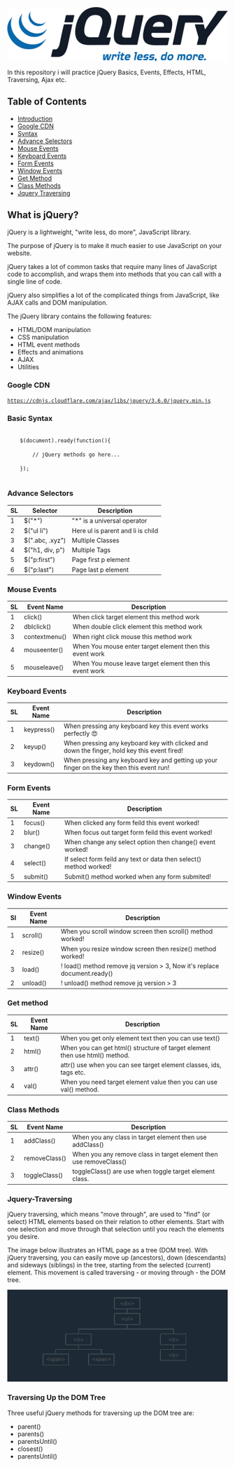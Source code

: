 <img src="JQuery-Logo.svg.png">

In this repository i will practice jQuery Basics, Events, Effects, HTML, Traversing, Ajax etc.

## Table of Contents

- [Introduction](#what-is-jquery)
- [Google CDN](#google-cdn)
- [Syntax](#basic-syntax)
- [Advance Selectors](#advance-selectors)
- [Mouse Events](#mouse-events)
- [Keyboard Events](#keyboard-events)
- [Form Events](#form-events)
- [Window Events](#window-events)
- [Get Method](#get-method)
- [Class Methods](#class-methods)
- [Jquery Traversing](#jquery-traversing)

## What is jQuery?

jQuery is a lightweight, "write less, do more", JavaScript library.

The purpose of jQuery is to make it much easier to use JavaScript on your website.

jQuery takes a lot of common tasks that require many lines of JavaScript code to accomplish, and wraps them into methods that you can call with a single line of code.

jQuery also simplifies a lot of the complicated things from JavaScript, like AJAX calls and DOM manipulation.

The jQuery library contains the following features:

<ul>
    <li>HTML/DOM manipulation</li>
    <li>CSS manipulation</li>
    <li>HTML event methods</li>
    <li>Effects and animations</li>
    <li>AJAX</li>
    <li>Utilities</li>
</ul>

### Google CDN

<code>https://cdnjs.cloudflare.com/ajax/libs/jquery/3.6.0/jquery.min.js</code>

### Basic Syntax

<pre>
<code>
    $(document).ready(function(){

        // jQuery methods go here...

    });
</code>
</pre>

### Advance Selectors

<table>
    <thead>
        <tr>
            <th>SL</th>
            <th>Selector</th>
            <th>Description</th>
        </tr>
    </thead>
    <tbody>
        <tr>
            <td>1</td>
            <td>$("*")</td>
            <td>"*" is a universal operator</td>
        </tr>
        <tr>
            <td>2</td>
            <td>$("ul li")</td>
            <td>Here ul is parent and li is child </td>
        </tr>
        <tr>
            <td>3</td>
            <td>$(".abc, .xyz")</td>
            <td>Multiple Classes</td>
        </tr>
        <tr>
            <td>4</td>
            <td>$("h1, div, p")</td>
            <td>Multiple Tags</td>
        </tr>
        <tr>
            <td>5</td>
            <td>$("p:first")</td>
            <td>Page first p element</td>
        </tr>
        <tr>
            <td>6</td>
            <td>$("p:last")</td>
            <td>Page last p element</td>
        </tr>
    </tbody>
</table>

### Mouse Events

<table>
    <thead>
        <tr>
            <th>SL</th>
            <th>Event Name</th>
            <th>Description</th>
        </tr>
    </thead>
    <tbody>
        <tr>
            <td>1</td>
            <td>click()</td>
            <td>When click target element this method work</td>
        </tr>
        <tr>
            <td>2</td>
            <td>dblclick()</td>
            <td>When double click element this method work </td>
        </tr>
        <tr>
            <td>3</td>
            <td>contextmenu()</td>
            <td>When right click mouse this method work</td>
        </tr>
        <tr>
            <td>4</td>
            <td>mouseenter()</td>
            <td>When You mouse enter target element then this event work</td>
        </tr>
        <tr>
            <td>5</td>
            <td>mouseleave()</td>
            <td>When You mouse leave target element then this event work</td>
        </tr>
    </tbody>
</table>

### Keyboard Events

<table>
    <thead>
        <tr>
            <th>SL</th>
            <th>Event Name</th>
            <th>Description</th>
        </tr>
    </thead>
    <tbody>
        <tr>
            <td>1</td>
            <td>keypress()</td>
            <td>When pressing any keyboard key this event works perfectly 😍</td>
        </tr>
        <tr>
            <td>2</td>
            <td>keyup()</td>
            <td>When pressing any keyboard key with clicked and down the finger, hold key this event fired! </td>
        </tr>
        <tr>
            <td>3</td>
            <td>keydown()</td>
            <td>When pressing any keyboard key and getting up your finger on the key then this event run!</td>
        </tr>
    </tbody>
</table>

### Form Events

<table>
    <thead>
        <tr>
            <th>SL</th>
            <th>Event Name</th>
            <th>Description</th>
        </tr>
    </thead>
    <tbody>
        <tr>
            <td>1</td>
            <td>focus()</td>
            <td>When clicked any form feild this event worked!</td>
        </tr>
        <tr>
            <td>2</td>
            <td>blur()</td>
            <td>When focus out target form feild this event worked!</td>
        </tr>
        <tr>
            <td>3</td>
            <td>change()</td>
            <td>When change any select option then change() event worked!</td>
        </tr>
        <tr>
            <td>4</td>
            <td>select()</td>
            <td>If select form feild any text or data then select() method worked!</td>
        </tr>
        <tr>
            <td>5</td>
            <td>submit()</td>
            <td>Submit() method worked when any form submited!</td>
        </tr>
    </tbody>
</table>

### Window Events

<table>
    <thead>
        <tr>
            <th>Sl</th>
            <th>Event Name</th>
            <th>Description</th>
        </tr>
    </thead>
    <tbody>
        <tr>
            <td>1</td>
            <td>scroll()</td>
            <td>When you scroll window screen then scroll() method worked!</td>
        </tr>
        <tr>
            <td>2</td>
            <td>resize()</td>
            <td>When you resize window screen then resize() method worked!</td>
        </tr>
        <tr>
            <td>3</td>
            <td>load()</td>
            <td>! load() method remove jq version > 3, Now it's replace document.ready()</td>
        </tr>
        <tr>
            <td>2</td>
            <td>unload()</td>
            <td>! unload() method remove jq version > 3</td>
        </tr>
    </tbody>
</table>

### Get method

<table>
    <thead>
        <tr>
            <th>SL</th>
            <th>Event Name</th>
            <th>Description</th>
        </tr>
    </thead>
    <tbody>
        <tr>
            <td>1</td>
            <td>text()</td>
            <td>When you get only element text then you can use text()</td>
        </tr>
        <tr>
            <td>2</td>
            <td>html()</td>
            <td>When you can get html() structure of target element then use html() method.</td>
        </tr>
        <tr>
            <td>3</td>
            <td>attr()</td>
            <td>attr() use when you can see target element classes, ids, tags etc.</td>
        </tr>
        <tr>
            <td>4</td>
            <td>val()</td>
            <td>When you need target element value then you can use val() method.</td>
        </tr>
    </tbody>
</table>

### Class Methods

<table>
    <thead>
        <tr>
            <th>SL</th>
            <th>Event Name</th>
            <th>Description</th>
        </tr>
    </thead>
    <tbody>
        <tr>
            <td>1</td>
            <td>addClass()</td>
            <td>When you any class in target element then use addClass()</td>
        </tr>
        <tr>
            <td>2</td>
            <td>removeClass()</td>
            <td>When you any remove class in target element then use removeClass()</td>
        </tr>
        <tr>
            <td>3</td>
            <td>toggleClass()</td>
            <td>toggleClass() are use when toggle target element class.</td>
        </tr>
    </tbody>
</table>

### Jquery-Traversing

jQuery traversing, which means "move through", are used to "find" (or select) HTML elements based on their relation to other elements. Start with one selection and move through that selection until you reach the elements you desire.

The image below illustrates an HTML page as a tree (DOM tree). With jQuery traversing, you can easily move up (ancestors), down (descendants) and sideways (siblings) in the tree, starting from the selected (current) element. This movement is called traversing - or moving through - the DOM tree.

<img src="./dom-tree.PNG" alt="dom-tree">

### Traversing Up the DOM Tree

Three useful jQuery methods for traversing up the DOM tree are:

<ul>
<li>parent()</li>
<li>parents()</li>
<li>parentsUntil()</li>
<li>closest()</li>
<li>parentsUntil()</li>
</ul>
